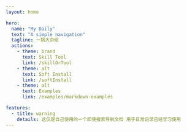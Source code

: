 ```yaml
---
layout: home

hero:
  name: "My Daily"
  text: "A simple navigation"
  tagline: 一锅大杂烩
  actions:
    - theme: brand
      text: Skill Tool
      link: /skillOrTool
    - theme: alt
      text: Soft Install
      link: /softInstall
    - theme: alt
      text: Examples
      link: /examples/markdown-examples

features:
  - title: warning
    details: 这仅是自己使用的一个即使搜索导航文档 用于日常记录已经学习使用
---
```


